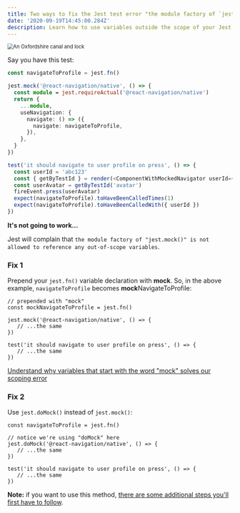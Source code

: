 ```yaml
---
title: Two ways to fix the Jest test error "the module factory of `jest.mock()` is not allowed to reference any out-of-scope variables"
date: '2020-09-19T14:45:00.284Z'
description: Learn how to use variables outside the scope of your Jest mock module factory
---
```


<img src="https://images.unsplash.com/photo-1573549478649-fcb3c81a1045?ixlib=rb-1.2.1&ixid=eyJhcHBfaWQiOjEyMDd9&auto=format&fit=crop&w=1650&q=80" alt="An Oxfordshire canal and lock" style="zoom:80%;" />

Say you have this test:

```typescript
const navigateToProfile = jest.fn()

jest.mock('@react-navigation/native', () => {
  const module = jest.requireActual('@react-navigation/native')
  return {
    ...module,
    useNavigation: {
      navigate: () => ({
        navigate: navigateToProfile,
      }),
    },
  }
})

test('it should navigate to user profile on press', () => {
  const userId = 'abc123'
  const { getByTestId } = render(<ComponentWithMockedNavigator userId={userId} />)
  const userAvatar = getByTestId('avatar')
  fireEvent.press(userAvatar)
  expect(navigateToProfile).toHaveBeenCalledTimes(1)
  expect(navigateToProfile).toHaveBeenCalledWith({ userId })
})
```

**It's not going to work...**

Jest will complain that `the module factory of "jest.mock()" is not allowed to reference any out-of-scope variables`.

### Fix 1

Prepend your `jest.fn()` variable declaration with **mock**. So, in the above example, `navigateToProfile` becomes **mock**NavigateToProfile:

```typ
// prepended with "mock"
const mockNavigateToProfile = jest.fn()

jest.mock('@react-navigation/native', () => {
   // ...the same
})

test('it should navigate to user profile on press', () => {
   // ...the same
})
```

[Understand why variables that start with the word "mock" solves our scoping error](https://jestjs.io/docs/en/es6-class-mocks#calling-jestmockdocsenjest-objectjestmockmodulename-factory-options-with-the-module-factory-parameter)

### Fix 2

Use `jest.doMock()` instead of `jest.mock()`:

```typ
const navigateToProfile = jest.fn()

// notice we're using "doMock" here
jest.doMock('@react-navigation/native', () => {
   // ...the same
})

test('it should navigate to user profile on press', () => {
   // ...the same
})
```

**Note:** if you want to use this method, [there are some additional steps you'll first have to follow](https://jestjs.io/docs/en/jest-object#jestdomockmodulename-factory-options).
